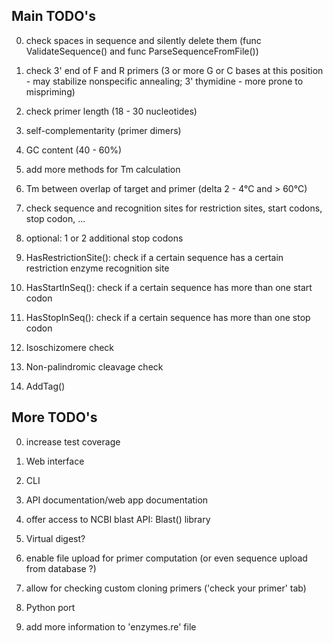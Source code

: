 ## Main TODO's

0. check spaces in sequence and silently delete them (func ValidateSequence() and func ParseSequenceFromFile())

1. check 3' end of F and R primers (3 or more G or C bases at this position - may stabilize nonspecific annealing; 3' thymidine - more prone to mispriming)

2. check primer length (18 - 30 nucleotides)

3. self-complementarity (primer dimers)

4. GC content (40 - 60%)

5. add more methods for Tm calculation

6. Tm between overlap of target and primer (delta 2 - 4°C and > 60°C)

7. check sequence and recognition sites for restriction sites, start codons, stop codon, ...

8. optional: 1 or 2 additional stop codons 

9. HasRestrictionSite(): check if a certain sequence has a certain restriction enzyme recognition site

10. HasStartInSeq(): check if a certain sequence has more than one start codon

11. HasStopInSeq(): check if a certain sequence has more than one stop codon

12. Isoschizomere check

13. Non-palindromic cleavage check

14. AddTag()


## More TODO's
0. increase test coverage

1. Web interface

2. CLI

3. API documentation/web app documentation

4. offer access to NCBI blast API: Blast() library

5. Virtual digest?

6. enable file upload for primer computation (or even sequence upload from database ?)

7. allow for checking custom cloning primers ('check your primer' tab) 

8. Python port

9. add more information to 'enzymes.re' file

